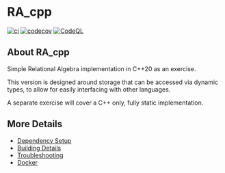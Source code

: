 # RA_cpp

[![ci](https://github.com/croys/RA_cpp/actions/workflows/ci.yml/badge.svg)](https://github.com/croys/RA_cpp/actions/workflows/ci.yml)
[![codecov](https://codecov.io/gh/croys/RA_cpp/branch/main/graph/badge.svg)](https://codecov.io/gh/croys/RA_cpp)
[![CodeQL](https://github.com/croys/RA_cpp/actions/workflows/codeql-analysis.yml/badge.svg)](https://github.com/croys/RA_cpp/actions/workflows/codeql-analysis.yml)

## About RA_cpp
Simple Relational Algebra implementation in C++20 as an exercise.

This version is designed around storage that can be accessed via dynamic types,
to allow for easily interfacing with other languages.

A separate exercise will cover a C++ only, fully static implementation.

## More Details

 * [Dependency Setup](README_dependencies.md)
 * [Building Details](README_building.md)
 * [Troubleshooting](README_troubleshooting.md)
 * [Docker](README_docker.md)
